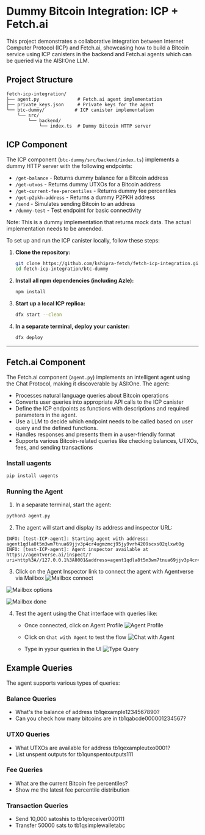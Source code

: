 # Dummy Bitcoin Integration: ICP + Fetch.ai

This project demonstrates a collaborative integration between Internet Computer Protocol (ICP) and Fetch.ai, showcasing how to build a Bitcoin service using ICP canisters in the backend and Fetch.ai agents which can be queried via the AISI:One LLM. 

## Project Structure

```
fetch-icp-integration/
├── agent.py              # Fetch.ai agent implementation
├── private_keys.json     # Private keys for the agent
└── btc-dummy/           # ICP canister implementation
    └── src/
        └── backend/
            └── index.ts  # Dummy Bitcoin HTTP server
```



## ICP Component

The ICP component (`btc-dummy/src/backend/index.ts`) implements a dummy HTTP server with the following endpoints:

- `/get-balance` - Returns dummy balance for a Bitcoin address
- `/get-utxos` - Returns dummy UTXOs for a Bitcoin address
- `/get-current-fee-percentiles` - Returns dummy fee percentiles
- `/get-p2pkh-address` - Returns a dummy P2PKH address
- `/send` - Simulates sending Bitcoin to an address
- `/dummy-test` - Test endpoint for basic connectivity

Note: This is a dummy implementation that returns mock data. The actual implementation needs to be amended.


To set up and run the ICP canister locally, follow these steps:

1. **Clone the repository:**
   ```bash
   git clone https://github.com/kshipra-fetch/fetch-icp-integration.git
   cd fetch-icp-integration/btc-dummy
   ```

2. **Install all npm dependencies (including Azle):**
   ```bash
   npm install
   ```

3. **Start up a local ICP replica:**
   ```bash
   dfx start --clean
   ```

4. **In a separate terminal, deploy your canister:**
   ```bash
   dfx deploy
   ```

---


## Fetch.ai Component

The Fetch.ai component (`agent.py`) implements an intelligent agent using the Chat Protocol, making it discoverable by ASI:One. The agent:

- Processes natural language queries about Bitcoin operations
- Converts user queries into appropriate API calls to the ICP canister
- Define the ICP endpoints as functions with descriptions and required parameters in the agent.
- Use a LLM to decide which endpoint needs to be called based on user query and the defined functions.
- Handles responses and presents them in a user-friendly format
- Supports various Bitcoin-related queries like checking balances, UTXOs, fees, and sending transactions

### Install uagents
```bash
pip install uagents
```


### Running the Agent

1. In a separate terminal, start the agent:
```bash
python3 agent.py
```

2. The agent will start and display its address and inspector URL:

```
INFO: [test-ICP-agent]: Starting agent with address: agent1qdla8t5m3wm7tnua69jjv3p4cr4ugmzmcj95jy9vrh4209scxs02qlxwt0g
INFO: [test-ICP-agent]: Agent inspector available at https://agentverse.ai/inspect/?uri=http%3A//127.0.0.1%3A8001&address=agent1qdla8t5m3wm7tnua69jjv3p4cr4ugmzmcj95jy9vrh4209scxs02qlxwt0g
```

3. Click on the Agent Inspector link to connect the agent with Agentverse via Mailbox
![Mailbox connect](dummy-bitcoin/images/mailbox-connect.png)

![Mailbox options](dummy-bitcoin/images/mailbox-options.png)

![Mailbox done](dummy-bitcoin/images/mailbox-done.png)



4. Test the agent using the Chat interface with queries like:
   - Once connected, click on Agent Profile
   ![Agent Profile](dummy-bitcoin/images/agent-profile.png)

   - Click on `Chat with Agent` to test the flow
    ![Chat with Agent](dummy-bitcoin/images/chat-with-agent.png)

   - Type in yyour queries in the UI
    ![Type Query](dummy-bitcoin/images/chat-ui.png)



## Example Queries

The agent supports various types of queries:

### Balance Queries
- What's the balance of address tb1qexample1234567890?
- Can you check how many bitcoins are in tb1qabcde000001234567?

### UTXO Queries
- What UTXOs are available for address tb1qexampleutxo0001?
- List unspent outputs for tb1qunspentoutputs111

### Fee Queries
- What are the current Bitcoin fee percentiles?
- Show me the latest fee percentile distribution

### Transaction Queries
- Send 10,000 satoshis to tb1qreceiver000111
- Transfer 50000 sats to tb1qsimplewalletabc

